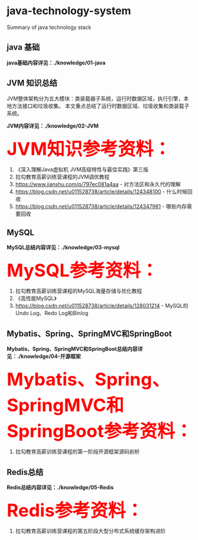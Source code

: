 # java-technology-system
Summary of java technology stack




## java 基础
**java基础内容详见：./knowledge/01-java**



## JVM 知识总结
JVM整体架构分为五大模块：类装载器子系统，运行时数据区域，执行引擎，本地方法接口和垃圾收集。
本文重点总结了运行时数据区域、垃圾收集和类装载子系统。 

**JVM内容详见：./knowledge/02-JVM**

**<font size=10, color='red'>JVM知识参考资料：</font>**
1. 《深入理解Java虚拟机 JVM高级特性与最佳实践》第三版
2. 拉勾教育高薪训练营课程的JVM调优教程
3. https://www.jianshu.com/p/797ec081a4aa - 对方法区和永久代的理解
4. https://blog.csdn.net/u011528738/article/details/124348100 - 什么时候回收
5. https://blog.csdn.net/u011528738/article/details/124347961 - 哪些内存需要回收




## MySQL 
**MySQL总结内容详见：./knowledge/03-mysql**

**<font size=10, color='red'>MySQL参考资料：</font>**
1. 拉勾教育高薪训练营课程的MySQL海量存储与优化教程
2. 《高性能MySQL》
3. https://blog.csdn.net/u011528738/article/details/128031214 - MySQL的Undo Log、Redo Log和Binlog




## Mybatis、Spring、SpringMVC和SpringBoot
**Mybatis、Spring、SpringMVC和SpringBoot总结内容详见：./knowledge/04-开源框架**

**<font size=10, color='red'>Mybatis、Spring、SpringMVC和SpringBoot参考资料：</font>**
1. 拉勾教育高薪训练营课程的第一阶段开源框架源码剖析



## Redis总结
**Redis总结内容详见：./knowledge/05-Redis**

**<font size=10, color='red'>Redis参考资料：</font>**
1. 拉勾教育高薪训练营课程的第五阶段大型分布式系统缓存架构进阶
